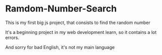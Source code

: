 # Ramdom-Number-Search
This is my first big js project, that consists to find the random number

It's a beginning project in my web development learn, so it contains a lot errors.

And sorry for bad English, it's not my main language
